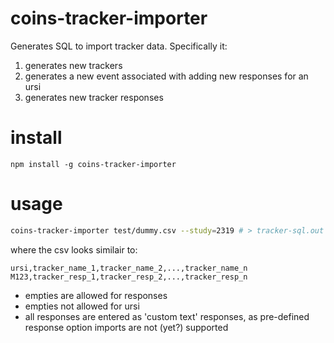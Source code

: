 # coins-tracker-importer
Generates SQL to import tracker data.  Specifically it:

1. generates new trackers
1. generates a new event associated with adding new responses for an ursi
1. generates new tracker responses

# install
```
npm install -g coins-tracker-importer
```

# usage
```bash
coins-tracker-importer test/dummy.csv --study=2319 # > tracker-sql.out
```
where the csv looks similair to:

```csv
ursi,tracker_name_1,tracker_name_2,...,tracker_name_n
M123,tracker_resp_1,tracker_resp_2,...,tracker_resp_n
```

- empties are allowed for responses
- empties not allowed for ursi
- all responses are entered as 'custom text' responses, as pre-defined response option imports are not (yet?) supported

